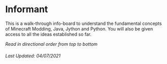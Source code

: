 # Informant

This is a walk-through info-board to understand the fundamental concepts of Minecraft Modding, Java, Jython and Python. You will also be given access to all the ideas established so far.

_Read in directional order from top to bottom_

###### Last Updated: 04/07/2021
